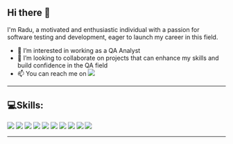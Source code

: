 <h2>Hi there 👋</h2>

I'm Radu, a motivated and enthusiastic individual with a passion for software testing and 
development, eager to launch my career in this field.

- 👀 I’m interested in working as a QA Analyst
- 💞️ I’m looking to collaborate on projects that can enhance my skills and build confidence in the QA field
- 📫 You can reach me on <a href="https://www.linkedin.com/in/raduioanionita1/">
                            <img src="https://img.shields.io/badge/LinkedIn-blue?logo=linkedin&logoColor=white&style=flat"></a>
<hr>
<p>
<h2>💻Skills:</h2>


  <div id="badges">
  <img src="https://img.shields.io/badge/Jira-blue?logo=atlassian&logoColor=white&style=for-the-badge"/>
  <img src="https://img.shields.io/badge/Testlink-FFFF00?logo=testlink&logoColor=white&style=for-the-badge"/>
  <img src="https://img.shields.io/badge/Postman-orange?logo=Postman&logoColor=white&style=for-the-badge"/>
  <img src="https://img.shields.io/badge/SQL-blue?logo=sql&logoColor=white&style=for-the-badge"/>
  <img src="https://img.shields.io/badge/HTML-orange?logo=html5&logoColor=white&style=for-the-badge"/>
  <img src="https://img.shields.io/badge/JSON-grey?logo=json&logoColor=white&style=for-the-badge"/>
  <img src="https://img.shields.io/badge/%3C/%3EXML-orange?logo=xml&logoColor=white&style=for-the-badge"/>
  <img src="https://img.shields.io/badge/%7Brest%20api%7D-black?logo=rest-api&logoColor=white&style=for-the-badge"/>
  <img src="https://img.shields.io/badge/agile/scrum-blue?logo=scrum&logoColor=white&style=for-the-badge"/>
  <img src="https://img.shields.io/badge/SOAP-FFFF00?logo=soapui&logoColor=white&style=for-the-badge"/>
    
</div>
</p>

<hr>
<div><img src="https://komarev.com/ghpvc/?username=radu2208&style=flat-square&color=green" alt=""/></div>
<!---
radu2208/radu2208 is a ✨ special ✨ repository because its `README.md` (this file) appears on your GitHub profile.
You can click the Preview link to take a look at your changes.
--->
